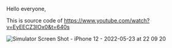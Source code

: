 Hello everyone,

This is source code of https://www.youtube.com/watch?v=EyEECZ3IOx0&t=640s 

![Simulator Screen Shot - iPhone 12 - 2022-05-23 at 22 09 20](https://user-images.githubusercontent.com/31697908/169889511-5a4dbf2b-6cd7-4eea-838f-a6659bbca727.png)
